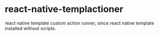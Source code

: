 # react-native-templactioner
react native template custom action runner, since react native template installed without scripts.
